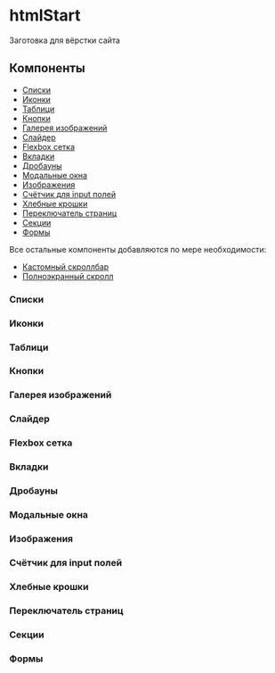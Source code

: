 # htmlStart
Заготовка для вёрстки сайта

<h2>Компоненты</h2>

<ul>
<li><a href="#user-content-lists">Списки</a></li>
<li><a href="#user-content-icons">Иконки</a></li>
<li><a href="#user-content-tables">Таблици</a></li>
<li><a href="#user-content-buttons">Кнопки</a></li>
<li><a href="#user-content-imgGalery">Галерея изображений</a></li>
<li><a href="#user-content-sliders">Слайдер</a></li>
<li><a href="#user-content-grid">Flexbox сетка</a></li>
<li><a href="#user-content-tabs">Вкладки</a></li>
<li><a href="#user-content-dropdowns">Дробауны</a></li>
<li><a href="#user-content-modals">Модальные окна</a></li>
<li><a href="#user-content-imgs">Изображения</a></li>
<li><a href="#user-content-counters">Счётчик для input полей</a></li>
<li><a href="#user-content-breadcrumbs">Хлебные крошки</a></li>
<li><a href="#user-content-pager">Переключатель страниц</a></li>
<li><a href="#user-content-sections">Секции</a></li>
<li><a href="#user-content-forms">Формы</a></li>
</ul>

Все остальные компоненты добавляются по мере необходимости:
<ul>
<li><a href="https://github.com/malihu/malihu-custom-scrollbar-plugin">Кастомный скроллбар</a></li>
<li><a href="https://github.com/alvarotrigo/fullPage.js">Полноэкранный скролл</a></li>
</ul>


<h3 id="lists">Списки</h3>
<h3 id="icons">Иконки</h3>
<h3 id="tables">Таблици</h3>
<h3 id="buttons">Кнопки</h3>
<h3 id="imgGalery">Галерея изображений</h3>
<h3 id="sliders">Слайдер</h3>
<h3 id="grid">Flexbox сетка</h3>
<h3 id="tabs">Вкладки</h3>
<h3 id="dropdowns">Дробауны</h3>
<h3 id="modals">Модальные окна</h3>
<h3 id="imgs">Изображения</h3>
<h3 id="counters">Счётчик для input полей</h3>
<h3 id="breadcrumbs">Хлебные крошки</h3>
<h3 id="pager">Переключатель страниц</h3>
<h3 id="sections">Секции</h3>
<h3 id="forms">Формы</h3>
